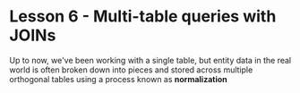 # Lesson 6 - Multi-table queries with JOINs

Up to now, we've been working with a single table, but entity data in the real world is often broken down into pieces and stored across multiple orthogonal tables using a process known as **normalization**
